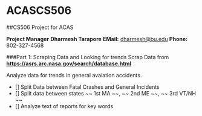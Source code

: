 # ACASCS506
##CS506 Project for ACAS 

**Project Manager**
**Dharmesh Tarapore**
**EMail:** dharmesh@bu.edu
**Phone:** 802-327-4568

###Part 1: Scraping Data and Looking for trends
Scrap Data from **https://asrs.arc.nasa.gov/search/database.html**

Analyze data for trends in general avaiation accidents. 
  - [] Split Data between Fatal Crashes and General Incidents
  - [] Split data between states ~~ 1st MA ~~, ~~ 2nd ME ~~, ~~ 3rd VT/NH ~~
  - [] Analyze text of reports for  key words 
